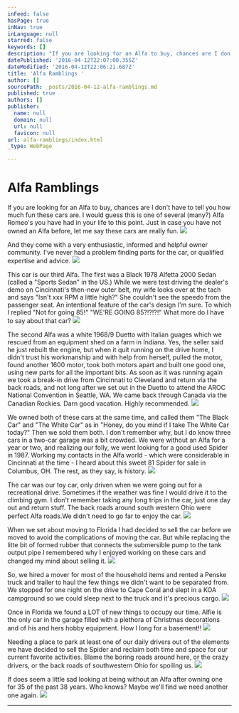 ```yaml
---
inFeed: false
hasPage: true
inNav: true
inLanguage: null
starred: false
keywords: []
description: "If you are looking for an Alfa to buy, chances are I don’t have to tell you how much fun these cars are. I would guess this is one of several (many?) Alfa Romeo’s you have had in your life to this point. Just in case you have not owned an Alfa before, let me say these cars are really\_fun.\_"
datePublished: '2016-04-12T22:07:00.355Z'
dateModified: '2016-04-12T22:06:21.687Z'
title: 'Alfa Ramblings '
author: []
sourcePath: _posts/2016-04-12-alfa-ramblings.md
published: true
authors: []
publisher:
  name: null
  domain: null
  url: null
  favicon: null
url: alfa-ramblings/index.html
_type: WebPage

---
```

# Alfa Ramblings 

If you are looking for an Alfa to buy, chances are I don't have to tell you how much fun these cars are. I would guess this is one of several (many?) Alfa Romeo's you have had in your life to this point. Just in case you have not owned an Alfa before, let me say these cars are really fun. ![](https://the-grid-user-content.s3-us-west-2.amazonaws.com/2003e9de-a990-414d-bd8c-8bcbe8a339ab.jpg)

And they come with a very enthusiastic, informed and helpful owner community. I've never had a problem finding parts for the car, or qualified expertise and advice.
![](https://the-grid-user-content.s3-us-west-2.amazonaws.com/21dbf21b-09cc-4799-8b57-2018abd7ddd5.jpg)

This car is our third Alfa. The first was a Black 1978 Alfetta 2000 Sedan (called a "Sports Sedan" in the US.) While we were test driving the dealer's demo on Cincinnati's then-new outer belt, my wife looks over at the tach and says "Isn't xxx RPM a little high?" She couldn't see the speedo from the passenger seat. An intentional feature of the car's design I'm sure. To which I replied "Not for going 85!" "WE'RE GOING 85?!?!?!" What more do I have to say about that car?
![](https://the-grid-user-content.s3-us-west-2.amazonaws.com/8b7b291c-e67b-47f4-9a52-4bc4b63465f4.jpg)

The second Alfa was a white 1968/9 Duetto with Italian guages which we rescued from an equipment shed on a farm in Indiana. Yes, the seller said he just rebuilt the engine, but when it quit running on the drive home, I didn't trust his workmanship and with help from herself, pulled the motor, found another 1600 motor, took both motors apart and built one good one, using new parts for all the important bits. As soon as it was running again we took a break-in drive from Cincinnati to Cleveland and return via the back roads, and not long after we set out in the Duetto to attend the AROC National Convention in Seattle, WA. We came back through Canada via the Canadian Rockies. Darn good vacation. Highly recommended.
![](https://the-grid-user-content.s3-us-west-2.amazonaws.com/4b2206ab-32a8-45b1-b174-7d2f048cd016.jpg)

We owned both of these cars at the same time, and called them "The Black Car" and "The White Car" as in "Honey, do you mind if I take The White Car today?" Then we sold them both. I don't remember why, but I do know three cars in a two-car garage was a bit crowded. We were without an Alfa for a year or two, and realizing our folly, we went looking for a good used Spider in 1987\. Working my contacts in the Alfa world - which were considerable in Cincinnati at the time - I heard about this sweet 81 Spider for sale in Columbus, OH. The rest, as they say, is history.
![](https://the-grid-user-content.s3-us-west-2.amazonaws.com/e0d7aee0-e341-4f71-ae09-403a1b77cb16.jpg)

The car was our toy car, only driven when we were going out for a recreational drive. Sometimes if the weather was fine I would drive it to the climbing gym. I don't remember taking any long trips in the car, just one day out and return stuff. The back roads around south western Ohio were perfect Alfa roads.We didn't need to go far to enjoy the car.
![](https://the-grid-user-content.s3-us-west-2.amazonaws.com/06ea6b34-31e1-47ad-ad0f-e9cf21b462eb.jpg)

When we set about moving to Florida I had decided to sell the car before we moved to avoid the complications of moving the car. But while replacing the litte bit of formed rubber that connects the submersible pump to the tank output pipe I remembered why I enjoyed working on these cars and changed my mind about selling it.
![](https://the-grid-user-content.s3-us-west-2.amazonaws.com/60b412e8-7f6e-4002-a4e2-5f4df8e323fc.jpg)

So, we hired a mover for most of the household items and rented a Penske truck and trailer to haul the few things we didn't want to be separated from. We stopped for one night on the drive to Cape Coral and slept in a KOA campground so we could sleep next to the truck and it's precious cargo.
![](https://the-grid-user-content.s3-us-west-2.amazonaws.com/773a3bff-fd62-4779-8802-325ff02f1e59.jpg)

Once in Florida we found a LOT of new things to occupy our time. Alfie is the only car in the garage filled with a plethora of Christmas decorations and of his and hers hobby equipment. How I long for a basement!!
![](https://the-grid-user-content.s3-us-west-2.amazonaws.com/ffbff28b-fe90-4cac-a410-08719d057b3c.jpg)

Needing a place to park at least one of our daily drivers out of the elements we have decided to sell the Spider and reclaim both time and space for our current favorite activities. Blame the boring roads around here, or the crazy drivers, or the back roads of southwestern Ohio for spoiling us.
![](https://the-grid-user-content.s3-us-west-2.amazonaws.com/0590fe6e-f9c2-4dd4-9091-829864a7f624.jpg)

If does seem a little sad looking at being without an Alfa after owning one for 35 of the past 38 years. Who knows? Maybe we'll find we need another one again.
![](https://the-grid-user-content.s3-us-west-2.amazonaws.com/dc3867c2-0c2b-460e-9474-8537222b6482.jpg)

****